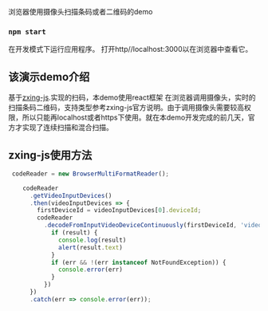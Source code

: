 浏览器使用摄像头扫描条码或者二维码的demo

### `npm start`

在开发模式下运行应用程序。
打开http//localhost:3000以在浏览器中查看它。

## 该演示demo介绍
基于[zxing-js](https://github.com/zxing-js/library).实现的扫码，本demo使用react框架
在浏览器调用摄像头，实时的扫描条码二维码，支持类型参考zxing-js官方说明。由于调用摄像头需要较高权限，所以只能再localhost或者https下使用。就在本demo开发完成的前几天，官方才实现了连续扫描和混合扫描。

## zxing-js使用方法
```js
 codeReader = new BrowserMultiFormatReader();

    codeReader
      .getVideoInputDevices()
      .then(videoInputDevices => {
        firstDeviceId = videoInputDevices[0].deviceId;
        codeReader
          .decodeFromInputVideoDeviceContinuously(firstDeviceId, 'video', (result, err) => {
            if (result) {
              console.log(result)
              alert(result.text)
            }
            if (err && !(err instanceof NotFoundException)) {
              console.error(err)
            }
          })
      })
      .catch(err => console.error(err));
 ```



